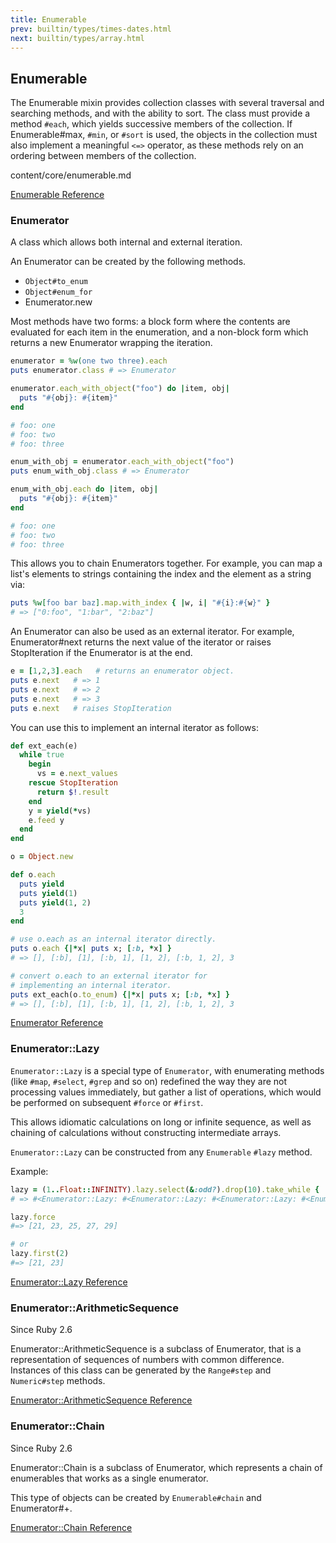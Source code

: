 ```yaml
---
title: Enumerable
prev: builtin/types/times-dates.html
next: builtin/types/array.html
---
```


## Enumerable[](#enumerable)

The Enumerable mixin provides collection classes with several traversal
and searching methods, and with the ability to sort. The class must
provide a method `#each`, which yields successive members of the
collection. If Enumerable#max, `#min`, or `#sort` is used, the objects
in the collection must also implement a meaningful `<=>` operator, as
these methods rely on an ordering between members of the collection.

content/core/enumerable.md

<a href='https://ruby-doc.org/core-2.7.0/Enumerable.html'
class='ruby-doc remote' target='_blank'>Enumerable Reference</a>



### Enumerator[](#enumerator)

A class which allows both internal and external iteration.

An Enumerator can be created by the following methods.

* `Object#to_enum`
* `Object#enum_for`
* Enumerator.new

Most methods have two forms: a block form where the contents are
evaluated for each item in the enumeration, and a non-block form which
returns a new Enumerator wrapping the iteration.


```ruby
enumerator = %w(one two three).each
puts enumerator.class # => Enumerator

enumerator.each_with_object("foo") do |item, obj|
  puts "#{obj}: #{item}"
end

# foo: one
# foo: two
# foo: three

enum_with_obj = enumerator.each_with_object("foo")
puts enum_with_obj.class # => Enumerator

enum_with_obj.each do |item, obj|
  puts "#{obj}: #{item}"
end

# foo: one
# foo: two
# foo: three
```

This allows you to chain Enumerators together. For example, you can map
a list's elements to strings containing the index and the element as a
string via:


```ruby
puts %w[foo bar baz].map.with_index { |w, i| "#{i}:#{w}" }
# => ["0:foo", "1:bar", "2:baz"]
```

An Enumerator can also be used as an external iterator. For example,
Enumerator#next returns the next value of the iterator or raises
StopIteration if the Enumerator is at the end.


```ruby
e = [1,2,3].each   # returns an enumerator object.
puts e.next   # => 1
puts e.next   # => 2
puts e.next   # => 3
puts e.next   # raises StopIteration
```

You can use this to implement an internal iterator as follows:


```ruby
def ext_each(e)
  while true
    begin
      vs = e.next_values
    rescue StopIteration
      return $!.result
    end
    y = yield(*vs)
    e.feed y
  end
end

o = Object.new

def o.each
  puts yield
  puts yield(1)
  puts yield(1, 2)
  3
end

# use o.each as an internal iterator directly.
puts o.each {|*x| puts x; [:b, *x] }
# => [], [:b], [1], [:b, 1], [1, 2], [:b, 1, 2], 3

# convert o.each to an external iterator for
# implementing an internal iterator.
puts ext_each(o.to_enum) {|*x| puts x; [:b, *x] }
# => [], [:b], [1], [:b, 1], [1, 2], [:b, 1, 2], 3
```

<a href='https://ruby-doc.org/core-2.7.0/Enumerator.html'
class='ruby-doc remote' target='_blank'>Enumerator Reference</a>



### Enumerator::Lazy[](#enumeratorlazy)

`Enumerator::Lazy` is a special type of `Enumerator`, with enumerating
methods (like `#map`, `#select`, `#grep` and so on) redefined the way
they are not processing values immediately, but gather a list of
operations, which would be performed on subsequent `#force` or `#first`.

This allows idiomatic calculations on long or infinite sequence, as well
as chaining of calculations without constructing intermediate arrays.

`Enumerator::Lazy` can be constructed from any `Enumerable` `#lazy`
method.

Example:


```ruby
lazy = (1..Float::INFINITY).lazy.select(&:odd?).drop(10).take_while { |i| i < 30 }
# => #<Enumerator::Lazy: #<Enumerator::Lazy: #<Enumerator::Lazy: #<Enumerator::Lazy: 1..Infinity>:select>:drop(10)>:take_while>

lazy.force
#=> [21, 23, 25, 27, 29]

# or
lazy.first(2)
#=> [21, 23]
```



<a href='https://ruby-doc.org/core-2.7.0/Enumerator/Lazy.html'
class='ruby-doc remote' target='_blank'>Enumerator::Lazy Reference</a>



### Enumerator::ArithmeticSequence[](#enumeratorarithmeticsequence)

<div class="since-version">Since Ruby 2.6</div>

Enumerator::ArithmeticSequence is a subclass of Enumerator, that is a
representation of sequences of numbers with common difference. Instances
of this class can be generated by the `Range#step` and `Numeric#step`
methods.

<a
href='https://ruby-doc.org/core-2.7.0/Enumerator/ArithmeticSequence.html'
class='ruby-doc remote' target='_blank'>Enumerator::ArithmeticSequence
Reference</a>



### Enumerator::Chain[](#enumeratorchain)

<div class="since-version">Since Ruby 2.6</div>

Enumerator::Chain is a subclass of Enumerator, which represents a chain
of enumerables that works as a single enumerator.

This type of objects can be created by `Enumerable#chain` and
Enumerator#+.

<a href='https://ruby-doc.org/core-2.7.0/Enumerator/Chain.html'
class='ruby-doc remote' target='_blank'>Enumerator::Chain Reference</a>

